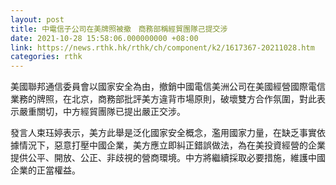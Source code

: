 ```yaml
---
layout: post
title: 中電信子公司在美牌照被撤　商務部稱經貿團隊己提交涉
date: 2021-10-28 15:58:06.000000000 +08:00
link: https://news.rthk.hk/rthk/ch/component/k2/1617367-20211028.htm
categories: rthk
---
```


美國聯邦通信委員會以國家安全為由，撤銷中國電信美洲公司在美國經營國際電信業務的牌照，在北京，商務部批評美方違背市場原則，破壞雙方合作氛圍，對此表示嚴重關切，中方經貿團隊已提出嚴正交涉。

發言人束珏婷表示，美方此舉是泛化國家安全概念，濫用國家力量，在缺乏事實依據情況下，惡意打壓中國企業，美方應立即糾正錯誤做法，為在美投資經營的企業提供公平、開放、公正、非歧視的營商環境。中方將繼續採取必要措施，維護中國企業的正當權益。
